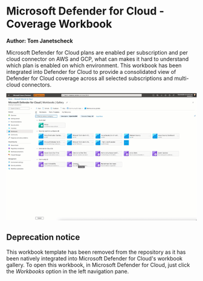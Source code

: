 # Microsoft Defender for Cloud - Coverage Workbook

**Author: Tom Janetscheck**

Microsoft Defender for Cloud plans are enabled per subscription and per cloud connector on AWS and GCP, what can makes it hard to understand which plan is enabled on which environment. This workbook has been integrated into Defender for Cloud to provide a consolidated view of Defender for Cloud coverage across all selected subscriptions and multi-cloud connectors.

![Overview](./overview.gif)

## Deprecation notice

This workbook template has been removed from the repository as it has been natively integrated into Microsoft Defender for Cloud's workbook gallery. To open this workbook, in Microsoft Defender for Cloud, just click the *Workbooks* option in the left navigation pane.
